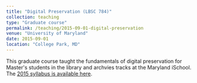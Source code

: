 ```yaml
---
title: "Digital Preservation (LBSC 784)"
collection: teaching
type: "Graduate course"
permalink: /teaching/2015-09-01-digital-preservation
venue: "University of Maryland"
date: 2015-09-01
location: "College Park, MD"
---
```


This graduate course taught the fundamentals of digital preservation for Master&apos;s students in the library and archvies tracks at the Maryland iSchool. The [2015 syllabus is available here](https://goo.gl/qH2nI1).
